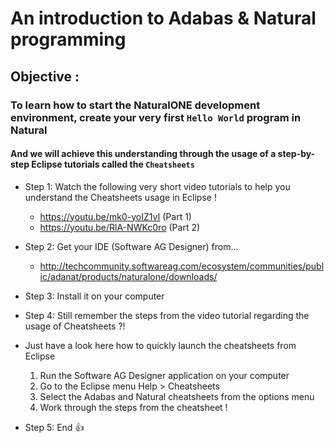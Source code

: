 # An introduction to Adabas &amp; Natural programming
## Objective : 
### To learn how to start the NaturalONE development environment, create your very first `Hello World` program in Natural
#### And we will achieve this understanding through the usage of a step-by-step Eclipse tutorials called the `Cheatsheets`


- Step 1: Watch the following very short video tutorials to help you understand the Cheatsheets usage in Eclipse !
    -   https://youtu.be/mk0-yoIZ1vI    (Part 1)
    -   https://youtu.be/RlA-NWKc0ro   (Part 2)
- Step 2: Get your IDE (Software AG Designer) from...
    -   http://techcommunity.softwareag.com/ecosystem/communities/public/adanat/products/naturalone/downloads/
- Step 3: Install it on your computer
- Step 4: Still remember the steps from the video tutorial regarding the usage of Cheatsheets ?!

- Just have a look here how to quickly launch the cheatsheets from Eclipse
    1.  Run the Software AG Designer application on your computer
    2.  Go to the Eclipse menu Help > Cheatsheets
    3.  Select the Adabas and Natural cheatsheets from the options menu
    4.  Work through the steps from the cheatsheet !       
      
- Step 5: End :+1:
